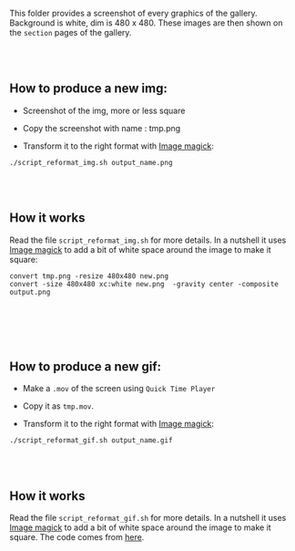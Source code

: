 This folder provides a screenshot of every graphics of the gallery. Background is white, dim is 480 x 480. These images are then shown on the `section` pages of the gallery.

<br><br>

## How to produce a new img:  

- Screenshot of the img, more or less square

- Copy the screenshot with name : tmp.png

- Transform it to the right format with [Image magick](https://www.imagemagick.org/script/index.php):

```
./script_reformat_img.sh output_name.png
```

<br><br>

## How it works
Read the file `script_reformat_img.sh` for more details. In a nutshell it uses [Image magick](https://www.imagemagick.org/script/index.php) to add a bit of white space around the image to make it square:

```
convert tmp.png -resize 480x480 new.png
convert -size 480x480 xc:white new.png  -gravity center -composite output.png
```


<br><br><br><br>

## How to produce a new gif:  

- Make a `.mov` of the screen using `Quick Time Player`

- Copy it as `tmp.mov`.

- Transform it to the right format with [Image magick](https://www.imagemagick.org/script/index.php):

```
./script_reformat_gif.sh output_name.gif
```


<br><br>

## How it works
Read the file `script_reformat_gif.sh` for more details. In a nutshell it uses  [Image magick](https://www.imagemagick.org/script/index.php) to add a bit of white space around the image to make it square. The code comes from [here](https://gist.github.com/tskaggs/6394639).

